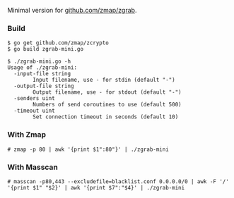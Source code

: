 Minimal version for [github.com/zmap/zgrab](https://github.com/zmap/zgrab).

### Build

```
$ go get github.com/zmap/zcrypto
$ go build zgrab-mini.go

$ ./zgrab-mini.go -h
Usage of ./zgrab-mini:
  -input-file string
    	Input filename, use - for stdin (default "-")
  -output-file string
    	Output filename, use - for stdout (default "-")
  -senders uint
    	Numbers of send coroutines to use (default 500)
  -timeout uint
    	Set connection timeout in seconds (default 10)
```

### With Zmap

```
# zmap -p 80 | awk '{print $1":80"}' | ./zgrab-mini
```

### With Masscan

```
# masscan -p80,443 --excludefile=blacklist.conf 0.0.0.0/0 | awk -F '/' '{print $1" "$2}' | awk '{print $7":"$4}' | ./zgrab-mini
```